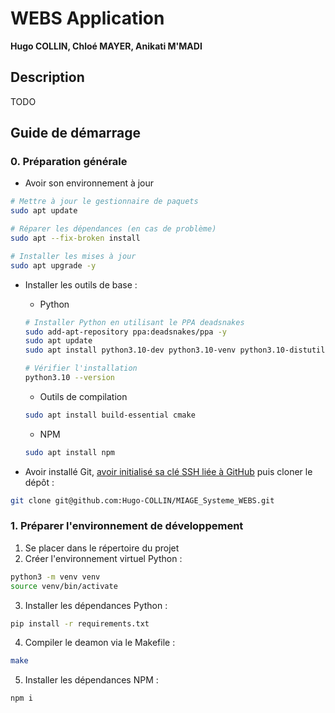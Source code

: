 # WEBS Application
**Hugo COLLIN, Chloé MAYER, Anikati M'MADI**

## Description
TODO

## Guide de démarrage
### 0. Préparation générale
- Avoir son environnement à jour
```sh
# Mettre à jour le gestionnaire de paquets
sudo apt update

# Réparer les dépendances (en cas de problème)
sudo apt --fix-broken install

# Installer les mises à jour
sudo apt upgrade -y
```

- Installer les outils de base :
    - Python
    ```sh
    # Installer Python en utilisant le PPA deadsnakes
    sudo add-apt-repository ppa:deadsnakes/ppa -y
    sudo apt update
    sudo apt install python3.10-dev python3.10-venv python3.10-distutils -y

    # Vérifier l'installation
    python3.10 --version
    ```

    - Outils de compilation
    ```sh
    sudo apt install build-essential cmake
    ```

    - NPM
    ```sh
    sudo apt install npm
    ```

- Avoir installé Git, [avoir initialisé sa clé SSH liée à GitHub](https://gist.github.com/Hugo-COLLIN/456fd191689c11a59e76a66d3ad887d8) puis cloner le dépôt :
```sh
git clone git@github.com:Hugo-COLLIN/MIAGE_Systeme_WEBS.git
```

### 1. Préparer l'environnement de développement
1. Se placer dans le répertoire du projet
2. Créer l'environnement virtuel Python :
```sh
python3 -m venv venv
source venv/bin/activate
```

3. Installer les dépendances Python :
```sh
pip install -r requirements.txt
```

4. Compiler le deamon via le Makefile :
```sh
make
```

5. Installer les dépendances NPM :
```sh
npm i
```